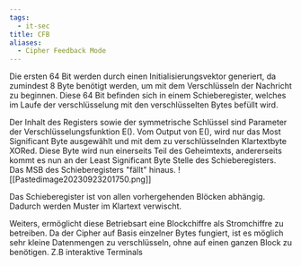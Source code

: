 ```yaml
---
tags:
  - it-sec
title: CFB
aliases:
  - Cipher Feedback Mode
---
```

Die ersten 64 Bit werden durch einen Initialisierungsvektor generiert, da zumindest 8 Byte benötigt werden, um mit dem Verschlüsseln der Nachricht zu beginnen. Diese 64 Bit befinden sich in einem Schieberegister, welches im Laufe der verschlüsselung mit den verschlüsselten Bytes befüllt wird. 

Der Inhalt des Registers sowie der symmetrische Schlüssel sind Parameter der Verschlüsselungsfunktion E(). Vom Output von E(), wird nur das Most Significant Byte ausgewählt und mit dem zu verschlüsselnden Klartextbyte XORed. Diese Byte wird nun einerseits Teil des Geheimtexts, andererseits kommt es nun an der Least Significant Byte Stelle des Schieberegisters. Das MSB des Schieberegisters "fällt" hinaus.
![[Pastedimage20230923201750.png]]

Das Schieberegister ist von allen vorhergehenden Blöcken abhängig. Dadurch werden Muster im Klartext verwischt. 

Weiters, ermöglicht diese Betriebsart eine Blockchiffre als Stromchiffre zu betreiben. 
Da der Cipher auf Basis einzelner Bytes fungiert, ist es möglich sehr kleine Datenmengen zu verschlüsseln, ohne auf einen ganzen Block zu benötigen. Z.B interaktive Terminals



